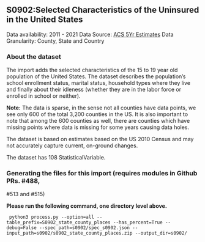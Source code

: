 ## S0902:Selected Characteristics of the Uninsured in the United States
Data availability: 2011 - 2021
Data Source: [ACS 5Yr Estimates](https://data.census.gov/cedsci/table?q=S0902&g=0100000US.050000&tid=ACSST5Y2019.S0902&hidePreview=true)
Data Granularity: County, State and Country

### About the dataset
The import adds the selected characteristics of the 15 to 19 year old population of the United States. The dataset describes the population’s school enrollment status, marital status, household types where they live and finally about their idleness (whether they are in the labor force or enrolled in school or neither).

**Note:** The data is sparse, in the sense not all counties have data points, we see only 600 of the total 3,200 counties in the US. It is also important to note that among the 600 counties as well, there are counties which have missing points where data is missing for some years causing data holes.

The dataset is based on estimates based on the US 2010 Census and may not accurately capture current, on-ground changes.

The dataset has 108 StatisticalVariable.

### Generating the files for this import (requires modules in Github PRs. #488,
#513 and #515)

**Please run the following command, one directory level above.** 
```shell
 python3 process.py --option=all --table_prefix=S0902_state_county_places --has_percent=True --debug=False --spec_path=s0902/spec_s0902.json --input_path=s0902/s0902_state_county_places.zip --output_dir=s0902/
```
